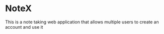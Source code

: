 # NoteX
This is a note taking web application that allows multiple users to create an account and use it
